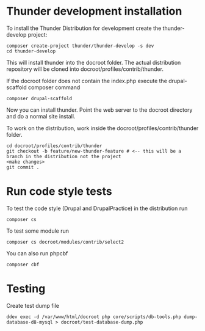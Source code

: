 # Thunder development installation
To install the Thunder Distribution for development create the thunder-develop project:

    composer create-project thunder/thunder-develop -s dev
    cd thunder-develop

This will install thunder into the docroot folder. The actual
distribution repository will be cloned into docroot/profiles/contrib/thunder.

If the docroot folder does not contain the index.php execute the drupal-scaffold composer command

    composer drupal-scaffold

Now you can install thunder. Point the web server to the docroot directory and do a normal site install.

To work on the distribution, work inside the docroot/profiles/contrib/thunder
folder.

    cd docroot/profiles/contrib/thunder
    git checkout -b feature/new-thunder-feature # <-- this will be a branch in the distribution not the project
    <make changes>
    git commit .

# Run code style tests

To test the code style (Drupal and DrupalPractice) in the distribution run

    composer cs

To test some module run

    composer cs docroot/modules/contrib/select2

You can also run phpcbf

    composer cbf

# Testing

Create test dump file

    ddev exec -d /var/www/html/docroot php core/scripts/db-tools.php dump-database-d8-mysql > docroot/test-database-dump.php
